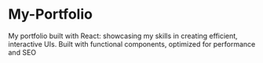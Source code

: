 # My-Portfolio
My portfolio built with React: showcasing my skills in creating efficient, interactive UIs. Built with functional components, optimized for performance and SEO
